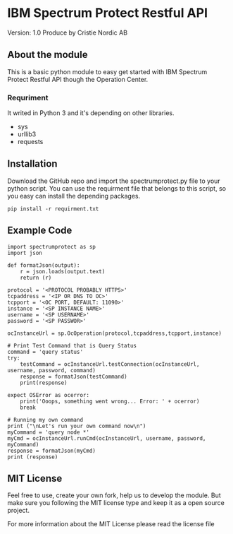 # IBM Spectrum Protect Restful API
Version: 1.0
Produce by Cristie Nordic AB

## About the module
This is a basic python module to easy get started with IBM Spectrum Protect Restful API though the Operation Center.

### Requriment
It writed in Python 3 and it's depending on other libraries.
 - sys
 - urllib3
 - requests

## Installation
Download the GitHub repo and import the spectrumprotect.py file to your python script.
You can use the requirment file that belongs to this script, so you easy can install the depending packages.

```
pip install -r requirment.txt
```

## Example Code
```
import spectrumprotect as sp
import json

def formatJson(output):
    r = json.loads(output.text)
    return (r)

protocol = '<PROTOCOL PROBABLY HTTPS>'
tcpaddress = '<IP OR DNS TO OC>'
tcpport = '<OC PORT, DEFAULT: 11090>'
instance = '<SP INSTANCE NAME>'
username = '<SP USERNAME>'
password = '<SP PASSWOR>'

ocInstanceUrl = sp.OcOperation(protocol,tcpaddress,tcpport,instance)

# Print Test Command that is Query Status
command = 'query status'
try:
    testCommand = ocInstanceUrl.testConnection(ocInstanceUrl, username, password, command)
    response = formatJson(testCommand)
    print(response)

expect OSError as ocerror:
    print('Ooops, something went wrong... Error: ' + ocerror)
    break

# Running my own command
print ("\nLet's run your own command now\n")
myCommand = 'query node *'
myCmd = ocInstanceUrl.runCmd(ocInstanceUrl, username, password,  myCommand)
response = formatJson(myCmd)
print (response)
```

## MIT License
Feel free to use, create your own fork, help us to develop the module.
But make sure you following the MIT license type and keep it as a open source project.

For more information about the MIT License please read the license file